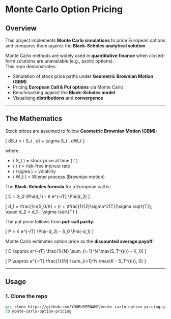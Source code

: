 # Monte Carlo Option Pricing

##  Overview
This project implements **Monte Carlo simulations** to price European options and compares them against the **Black–Scholes analytical solution**.  

Monte Carlo methods are widely used in **quantitative finance** when closed-form solutions are unavailable (e.g., exotic options).  
This repo demonstrates:
- Simulation of stock price paths under **Geometric Brownian Motion (GBM)**
- Pricing **European Call & Put options** via Monte Carlo
- Benchmarking against the **Black–Scholes model**
- Visualising **distributions** and **convergence**

---

##  The Mathematics

Stock prices are assumed to follow **Geometric Brownian Motion (GBM):**

\[
dS_t = r S_t \, dt + \sigma S_t \, dW_t
\]

where:
- \( S_t \) = stock price at time \( t \)  
- \( r \) = risk-free interest rate  
- \( \sigma \) = volatility  
- \( W_t \) = Wiener process (Brownian motion)  

The **Black–Scholes formula** for a European call is:

\[
C = S_0 \Phi(d_1) - K e^{-rT} \Phi(d_2)
\]

\[
d_1 = \frac{\ln(S_0/K) + (r + \tfrac{1}{2}\sigma^2)T}{\sigma \sqrt{T}}, 
\quad d_2 = d_1 - \sigma \sqrt{T}
\]

The put price follows from **put–call parity**:

\[
P = K e^{-rT} \Phi(-d_2) - S_0 \Phi(-d_1)
\]

Monte Carlo estimates option price as the **discounted average payoff**:

\[
C \approx e^{-rT} \frac{1}{N} \sum_{i=1}^N \max(S_T^{(i)} - K, 0)
\]

\[
P \approx e^{-rT} \frac{1}{N} \sum_{i=1}^N \max(K - S_T^{(i)}, 0)
\]

---

##  Usage

### 1. Clone the repo
```bash
git clone https://github.com/YOURUSERNAME/monte-carlo-option-pricing.git
cd monte-carlo-option-pricing
